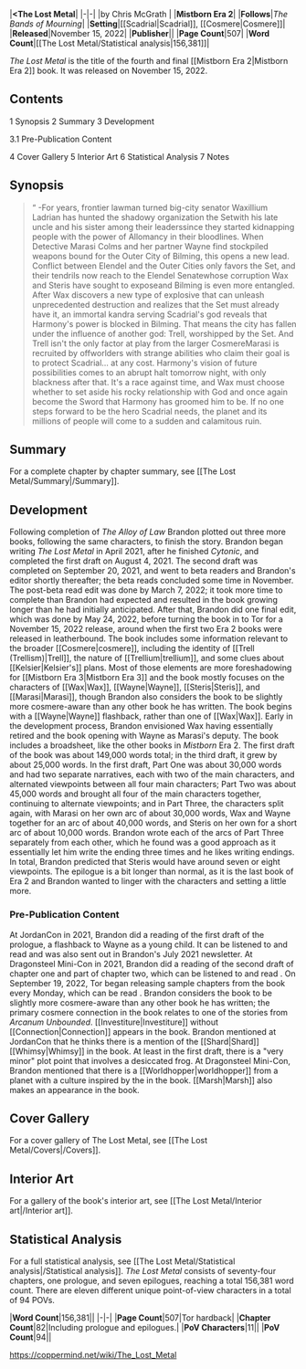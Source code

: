 |**<The Lost Metal**|
|-|-|
|by  Chris McGrath |
|**Mistborn Era 2**|
|**Follows**|*The Bands of Mourning*|
|**Setting**|[[Scadrial\|Scadrial]], [[Cosmere\|Cosmere]]|
|**Released**|November 15, 2022|
|**Publisher**||
|**Page Count**|507|
|**Word Count**|[[The Lost Metal/Statistical analysis\|156,381]]|

*The Lost Metal* is the title of the fourth and final [[Mistborn Era 2\|Mistborn Era 2]] book. It was released on November 15, 2022.

## Contents

1 Synopsis
2 Summary
3 Development

3.1 Pre-Publication Content


4 Cover Gallery
5 Interior Art
6 Statistical Analysis
7 Notes


## Synopsis
>“
\-For years, frontier lawman turned big-city senator Waxillium Ladrian has hunted the shadowy organization the Setwith his late uncle and his sister among their leaderssince they started kidnapping people with the power of Allomancy in their bloodlines. When Detective Marasi Colms and her partner Wayne find stockpiled weapons bound for the Outer City of Bilming, this opens a new lead. Conflict between Elendel and the Outer Cities only favors the Set, and their tendrils now reach to the Elendel Senatewhose corruption Wax and Steris have sought to exposeand Bilming is even more entangled.
After Wax discovers a new type of explosive that can unleash unprecedented destruction and realizes that the Set must already have it, an immortal kandra serving Scadrial's god reveals that Harmony's power is blocked in Bilming. That means the city has fallen under the influence of another god: Trell, worshipped by the Set. And Trell isn't the only factor at play from the larger CosmereMarasi is recruited by offworlders with strange abilities who claim their goal is to protect Scadrial... at any cost.
Harmony's vision of future possibilities comes to an abrupt halt tomorrow night, with only blackness after that. It's a race against time, and Wax must choose whether to set aside his rocky relationship with God and once again become the Sword that Harmony has groomed him to be. If no one steps forward to be the hero Scadrial needs, the planet and its millions of people will come to a sudden and calamitous ruin.


## Summary
For a complete chapter by chapter summary, see [[The Lost Metal/Summary\|/Summary]].
## Development
Following completion of *The Alloy of Law* Brandon plotted out three more books, following the same characters, to finish the story. Brandon began writing *The Lost Metal* in April 2021, after he finished *Cytonic*, and completed the first draft on August 4, 2021. The second draft was completed on September 20, 2021, and went to beta readers and Brandon's editor shortly thereafter; the beta reads concluded some time in November. The post-beta read edit was done by March 7, 2022; it took more time to complete than Brandon had expected and resulted in the book growing longer than he had initially anticipated. After that, Brandon did one final edit, which was done by May 24, 2022, before turning the book in to Tor for a November 15, 2022 release, around when the first two Era 2 books were released in leatherbound.
The book includes some information relevant to the broader [[Cosmere\|cosmere]], including the identity of [[Trell (Trellism)\|Trell]], the nature of [[Trellium\|trellium]], and some clues about [[Kelsier\|Kelsier's]] plans. Most of those elements are more foreshadowing for [[Mistborn Era 3\|Mistborn Era 3]] and the book mostly focuses on the characters of [[Wax\|Wax]], [[Wayne\|Wayne]], [[Steris\|Steris]], and [[Marasi\|Marasi]], though Brandon also considers the book to be slightly more cosmere-aware than any other book he has written. The book begins with a [[Wayne\|Wayne]] flashback, rather than one of [[Wax\|Wax]]. Early in the development process, Brandon envisioned Wax having essentially retired and the book opening with Wayne as Marasi's deputy. The book includes a broadsheet, like the other books in *Mistborn* Era 2.
The first draft of the book was about 149,000 words total; in the third draft, it grew by about 25,000 words. In the first draft, Part One was about 30,000 words and had two separate narratives, each with two of the main characters, and alternated viewpoints between all four main characters; Part Two was about 45,000 words and brought all four of the main characters together, continuing to alternate viewpoints; and in Part Three, the characters split again, with Marasi on her own arc of about 30,000 words, Wax and Wayne together for an arc of about 40,000 words, and Steris on her own for a short arc of about 10,000 words. Brandon wrote each of the arcs of Part Three separately from each other, which he found was a good approach as it essentially let him write the ending three times and he likes writing endings. In total, Brandon predicted that Steris would have around seven or eight viewpoints. The epilogue is a bit longer than normal, as it is the last book of Era 2 and Brandon wanted to linger with the characters and setting a little more.

### Pre-Publication Content
At JordanCon in 2021, Brandon did a reading of the first draft of the prologue, a flashback to Wayne as a young child. It can be listened to and read  and was also sent out in Brandon's July 2021 newsletter.
At Dragonsteel Mini-Con in 2021, Brandon did a reading of the second draft of chapter one and part of chapter two, which can be listened to and read .
On September 19, 2022, Tor began releasing sample chapters from the book every Monday, which can be read .
Brandon considers the book to be slightly more cosmere-aware than any other book he has written; the primary cosmere connection in the book relates to one of the stories from *Arcanum Unbounded*.
[[Investiture\|Investiture]] without [[Connection\|Connection]] appears in the book.
Brandon mentioned at JordanCon that he thinks there is a mention of the [[Shard\|Shard]] [[Whimsy\|Whimsy]] in the book.
At least in the first draft, there is a "very minor" plot point that involves a desiccated frog.
At Dragonsteel Mini-Con, Brandon mentioned that there is a [[Worldhopper\|worldhopper]] from a planet with a culture inspired by the  in the book.
[[Marsh\|Marsh]] also makes an appearance in the book.
## Cover Gallery
For a cover gallery of The Lost Metal, see [[The Lost Metal/Covers\|/Covers]].
## Interior Art
For a gallery of the book's interior art, see [[The Lost Metal/Interior art\|/Interior art]].
## Statistical Analysis
For a full statistical analysis, see [[The Lost Metal/Statistical analysis\|/Statistical analysis]].
*The Lost Metal* consists of seventy-four chapters, one prologue, and seven epilogues, reaching a total 156,381 word count. There are eleven different unique point-of-view characters in a total of 94 POVs.

|**Word Count**|156,381||
|-|-|
|**Page Count**|507|Tor hardback|
|**Chapter Count**|82|Including prologue and epilogues.|
|**PoV Characters**|11||
|**PoV Count**|94||



https://coppermind.net/wiki/The_Lost_Metal
